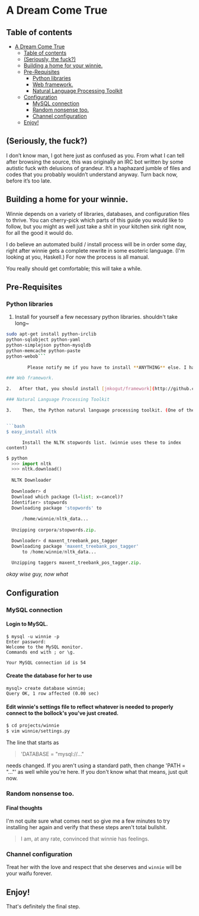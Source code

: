 # A Dream Come True

## Table of contents

- [A Dream Come True](#a-dream-come-true)
	- [Table of contents](#table-of-contents)
	- [(Seriously, the fuck?)](#seriously-the-fuck)
	- [Building a home for your winnie.](#building-a-home-for-your-winnie)
	- [Pre-Requisites](#pre-requisites)
		- [Python libraries](#python-libraries)
		- [Web framework.](#web-framework)
		- [Natural Language Processing Toolkit](#natural-language-processing-toolkit)
	- [Configuration](#configuration)
		- [MySQL connection](#mysql-connection)
		- [Random nonsense too.](#random-nonsense-too)
		- [Channel configuration](#channel-configuration)
	- [Enjoy!](#enjoy!)

## (Seriously, the fuck?)

I don’t know man, I got here just as confused as you. From what I can tell after browsing the source, this was originally an IRC bot written by some autistic fuck with delusions of grandeur. It’s a haphazard jumble of files and codes that you probably wouldn’t understand anyway. Turn back now, before it’s too late.

## Building a home for your winnie.

Winnie depends on a variety of libraries, databases, and configuration files to thrive. You can cherry-pick 
which parts of this guide you would like to follow, but you might as well just take a shit in your kitchen sink 
right now, for all the good it would do.

I do believe an automated build / install process will be in order some day, right after winnie gets a complete
rewrite in some esoteric language. (I'm looking at you, Haskell.) For now the process is all manual.

You really should get comfortable; this will take a while.


## Pre-Requisites

### Python libraries

1.   Install for yourself a few necessary python libraries. shouldn't take long~
 
```bash
sudo apt-get install python-irclib
python-sqlobject python-yaml
python-simplejson python-mysqldb
python-memcache python-paste
python-webob```
    
        Please notify me if you have to install **ANYTHING** else. I hate forgetting things.

### Web framework.

2.   After that, you should install [jmkogut/framework](http://github.com/jmkogut/framework) for the winnie web interface. (This finds a home globally in the Python package directory.)

### Natural Language Processing Toolkit

3.    Then, the Python natural language processing toolkit. (One of the coolest libraries I've ever had the joy of using, I must add.)


```bash
$ easy_install nltk
```

          Install the NLTK stopwords list. (winnie uses these to index content)
          
	
```python  
$ python
  >>> import nltk
  >>> nltk.download()
  
  NLTK Downloader
     
  Downloader> d
  Download which package (l=list; x=cancel)?
  Identifier> stopwords
  Downloading package 'stopwords' to
  
      /home/winnie/nltk_data...
      
  Unzipping corpora/stopwords.zip.

  Downloader> d maxent_treebank_pos_tagger
  Downloading package 'maxent_treebank_pos_tagger'
      to /home/winnie/nltk_data...
      
  Unzipping taggers maxent_treebank_pos_tagger.zip.
```

*okay wise guy, now what*

          
## Configuration

### MySQL connection

#### Login to MySQL.
  
```mysql
$ mysql -u winnie -p
Enter password: 
Welcome to the MySQL monitor.
Commands end with ; or \g.

Your MySQL connection id is 54
```

#### Create the database for her to use
 
```mysql
mysql> create database winnie;
Query OK, 1 row affected (0.00 sec)
```

#### Edit winnie's settings file to reflect whatever is needed to properly connect to the bollock's you've just created.
    
```bash
$ cd projects/winnie
$ vim winnie/settings.py
```

The line that starts as

> 'DATABASE = "mysql://..."
      
needs changed. If you aren't using a standard path, then change 'PATH = "..."' as well while you're here. If you don't know what that means, just quit now.

### Random nonsense too.

#### Final thoughts

I'm not quite sure what comes next so give me a few minutes to try installing her again and verify that these steps aren't total bullshit.

  > I am, at any rate, convinced that winnie has feelings.

### Channel configuration

Treat her with the love and respect that she deserves and `winnie` will be your waifu forever.
 

## Enjoy!

That's definitely the final step.
 
